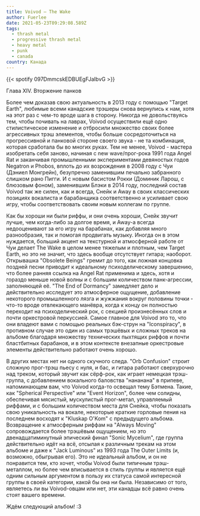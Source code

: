 ```yaml
---
title: Voivod — The Wake
author: Fuerlee
date: 2021-05-23T09:29:08.589Z
tags:
  - thrash metal
  - progressive thrash metal
  - heavy metal
  - punk
  - canada
country: Канада
---
```

{{< spotify 097DmmcskEDBUEgFJaIbvG >}}

Глава XIV. Вторжение панков



Более чем доказав свою актуальность в 2013 году с помощью "Target Earth", любимые всеми канадские трэшеры снова вернулись к нам, хотя на этот раз с чем-то вроде шага в сторону. Никогда не довольствуясь тем, чтобы почивать на лаврах, Voivod осуществили ещё одно стилистическое изменение и отбросили множество своих более агрессивных трэш элементов, чтобы больше сосредоточиться на прогрессивной и панковой стороне своего звука - не та комбинация, которая сработала бы во многих руках. Тем не менее, Voivod - мастера изобретать себя заново, начиная с new wave/прог-рока 1991 года Angel Rat и заканчивая промышленными экспериментами девяностых годов Negatron и Phobos, вплоть до их возрождения в 2008 году с Чуи (Дэниел Монгрейн), безупречно заменившим печально забранного слишком рано Пигги. И с новым басистом Рокки (Доминик Ларош, с блюзовым фоном), заменившим Блэки в 2014 году, последний состав Voivod так же силен, как и всегда, Снейк и Away в своих классических позициях вокалиста и барабанщика соответственно и усиливает свою игру, чтобы соответствовать своим новым коллегам по группе.



Как бы хороши ни были риффы, и они очень хороши, Снейк звучит лучше, чем когда-либо за долгое время, и Away-а всегда недооценивают за его игру на барабанах, как добавляя много разнообразия, так и помогая продвигать музыку. Иногда он в этом нуждается, больший акцент на текстурной и атмосферной работе от Чуи делает The Wake в целом менее тяжелым и плотным, чем Target Earth, но это не значит, что здесь вообще отсутствует гитара; наоборот. Открывашка "Obsolete Beings" гремит до того, как ложная концовка поздней песни приводит к идеальному психоделическому завершению, что более ранняя ссылка на Angel Rat применима и здесь, хотя и гораздо меньше новой волны и с большим количеством панк-агрессии, заполняющей её. "The End of Dormancy" замедляет дело и действительно исследует это атмосферное ощущение, добавление некоторого промышленного лязга и жужжания вокруг половины точки - что-то вроде отвлекающего манёвра, когда к концу он полностью переходит на психоделический рок, с секцией произнесённых слов и почти оркестровой перкуссией. Самое главное для Voivod это то, что они владеют вами с помощью реальных бэк-струн на "Iconspiracy", в противном случае это один из самых трэшёвых и сложных треков на альбоме благодаря множеству технических пыхтящих риффов и почти бластбитных барабанов, и в этом контексте внезапные оркестровые элементы действительно работают очень хорошо.



В других местах нет ни одного скучного следа. "Orb Confusion" строит сложную прог-трэш пьесу с нуля, и бас, и гитара работают сверхурочно над треком, который звучит как сёрф-рок, как играет немецкая трэш-группа, с добавлением вокального баловства "нананана" в припеве, напоминающем вам, что Voivod когда-то освещал тему Бэтмена. Такие, как "Spherical Perspective" или "Event Horizon", более чем солидны, обеспечивая мясистый, мускулистый прог-метал, управляемый риффами, и с большим количеством места для Снейка, чтобы показать свою уникальность на вокале, некоторые краткие горловые пения на последнем восходят к "Kluskap O'Kom" с предыдущего альбома. Возвращение к атмосферным риффам на "Always Moving" сопровождается более трэшёвым ощущением, но это двенадцатиминутный эпический финал "Sonic Mycelium", где группа действительно идёт на всё, отсылая к различным трекам на этом альбоме и даже к "Jack Luminous" из 1993 года The Outer Limits (и, возможно, обыгрывая его). Это не идеальный альбом, и он не понравится тем, кто хочет, чтобы Voivod были типичным трэш-металлом, но более чем вписывается в стиль группы и является ещё одним сильным аргументом в пользу их статуса самой интересной группы в своей категории, какой бы она ни была. Независимо от того, являетесь ли вы Voivod-овцам или нет, эти канадцы всё равно очень стоят вашего времени.



Ждём следующий альбом! :3